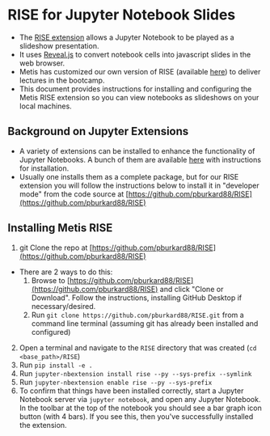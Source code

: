 # RISE for Jupyter Notebook Slides
- The [RISE extension](https://github.com/damianavila/RISE) allows a Jupyter Notebook to be played as a slideshow presentation.
- It uses [Reveal.js](https://github.com/hakimel/reveal.js) to convert notebook cells into javascript slides in the web browser.
- Metis has customized our own version of RISE (available [here](https://github.com/pburkard88/RISE)) to deliver lectures in the bootcamp.
- This document provides instructions for installing and configuring the Metis RISE extension so you can view notebooks as slideshows on your local machines.

## Background on Jupyter Extensions
- A variety of extensions can be installed to enhance the functionality of Jupyter Notebooks.  A bunch of them are available [here](https://github.com/ipython-contrib/jupyter_contrib_nbextensions) with instructions for installation.
- Usually one installs them as a complete package, but for our RISE extension you will follow the instructions below to install it in "developer mode" from the code source at [https://github.com/pburkard88/RISE](https://github.com/pburkard88/RISE)

## Installing Metis RISE
1. git Clone the repo at [https://github.com/pburkard88/RISE](https://github.com/pburkard88/RISE)
  - There are 2 ways to do this:
    1. Browse to [https://github.com/pburkard88/RISE](https://github.com/pburkard88/RISE) and click "Clone or Download".  Follow the instructions, installing GitHub Desktop if necessary/desired.
    2. Run `git clone https://github.com/pburkard88/RISE.git` from a command line terminal (assuming git has already been installed and configured)
2. Open a terminal and navigate to the `RISE` directory that was created (`cd <base_path>/RISE`)
3. Run `pip install -e .`
4. Run `jupyter-nbextension install rise --py --sys-prefix --symlink`
5. Run `jupyter-nbextension enable rise --py --sys-prefix`
6. To confirm that things have been installed correctly, start a Jupyter Notebook server via `jupyter notebook`, and open any Jupyter Notebook.  In the toolbar at the top of the notebook you should see a bar graph icon button (with 4 bars).  If you see this, then you've successfully installed the extension.

